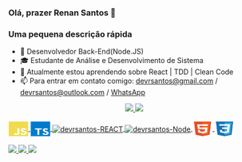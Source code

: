 ### Olá, prazer Renan Santos 👋

### Uma pequena descrição rápida

- 🔭 Desenvolvedor Back-End(Node.JS)
- 🎓 Estudante de Análise e Desenvolvimento de Sistema
- 📖 Atualmente estou aprendendo sobre React | TDD | Clean Code
- 📫 Para entrar em contato comigo: devrsantos@gmail.com / devrsantos@outlook.com / [WhatsApp](https://wa.me/<+5514998416715>)

<div align="center">
  <a href="https://github.com/devrsantos">
  <img height="180em" src="https://github-readme-stats.vercel.app/api?username=devrsantos&show_icons=true&theme=dark&include_all_commits=true&count_private=true"/>
  <img height="180em" src="https://github-readme-stats.vercel.app/api/top-langs/?username=devrsantos&layout=compact&langs_count=7&theme=dark"/>
</div>

<div style="display: inline_block"><br>
  <img align="center" alt="devrsantos-JS" height="30" width="40" src="https://raw.githubusercontent.com/devicons/devicon/master/icons/javascript/javascript-plain.svg">
  <img align="center" alt="devrsantos-TS" height="30" width="40" src="https://raw.githubusercontent.com/devicons/devicon/master/icons/typescript/typescript-plain.svg">
  
  <img align="center" alt="devrsantos-REACT" height="30" width="40" src="https://cdn.jsdelivr.net/gh/devicons/devicon/icons/react/react-original-wordmark.svg" />
  <img align="center" alt="devrsantos-Node" height="30" width="40" src="https://cdn.jsdelivr.net/gh/devicons/devicon/icons/nodejs/nodejs-original.svg"">
  <img align="center" alt="devrsantos-HTML" height="30" width="40" src="https://raw.githubusercontent.com/devicons/devicon/master/icons/html5/html5-original.svg">
  <img align="center" alt="devrsantos-CSS" height="30" width="40" src="https://raw.githubusercontent.com/devicons/devicon/master/icons/css3/css3-original.svg">
</div>
</br>
<div> 
  <a href="https://www.instagram.com/dev_fullstack_89/" target="_blank">
    <img src="https://img.shields.io/badge/-Instagram-%23E4405F?style=for-the-badge&logo=instagram&logoColor=white" target="_blank">
  </a>
  <a href = "mailto:devrsantos@gmail.com">
    <img src="https://img.shields.io/badge/-Gmail-%23333?style=for-the-badge&logo=gmail&logoColor=white" target="_blank">
  </a>
  <a href="https://www.linkedin.com/in/renan-santos-dev-node/" target="_blank">
    <img src="https://img.shields.io/badge/-LinkedIn-%230077B5?style=for-the-badge&logo=linkedin&logoColor=white" target="_blank">
  </a> 
</div>
